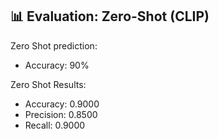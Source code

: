 ## 📊 Evaluation: Zero-Shot (CLIP)

Zero Shot prediction:
- Accuracy: 90%

Zero Shot Results:

- Accuracy: 0.9000
- Precision: 0.8500
- Recall: 0.9000

